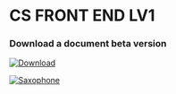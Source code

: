 # CS FRONT END LV1

### Download a document beta version
[![Download](https://appdb.cc/img/download_button.png)](https://github.com/antronic/cs-front-end-lv1/archive/v0.2-beta.zip)


[![Saxophone](http://img.youtube.com/vi/8ZcmTl_1ER8/0.jpg)](https://www.youtube.com/watch?v=8ZcmTl_1ER8)
